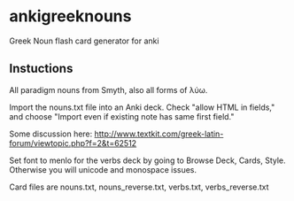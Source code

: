 ankigreeknouns
==============

Greek Noun flash card generator for anki

## Instuctions ##

All paradigm nouns from Smyth, also all forms of λύω.

Import the nouns.txt file into an Anki deck. Check "allow HTML in fields," and choose "Import even if existing note has same first field."

Some discussion here: http://www.textkit.com/greek-latin-forum/viewtopic.php?f=2&t=62512

Set font to menlo for the verbs deck by going to Browse Deck, Cards, Style. Otherwise you will unicode and monospace issues.

Card files are nouns.txt, nouns_reverse.txt, verbs.txt, verbs_reverse.txt
